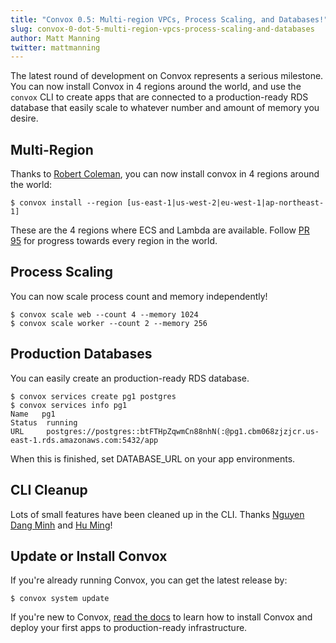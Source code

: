 ```yaml
---
title: "Convox 0.5: Multi-region VPCs, Process Scaling, and Databases!"
slug: convox-0-dot-5-multi-region-vpcs-process-scaling-and-databases
author: Matt Manning
twitter: mattmanning
---
```


The latest round of development on Convox represents a serious milestone. You can now install Convox in 4 regions around the world, and use the `convox` CLI to create apps that are connected to a production-ready RDS database that easily scale to whatever number and amount of memory you desire.

<!--more-->

## Multi-Region

Thanks to [Robert Coleman](https://github.com/rjocoleman), you can now install convox in 4 regions around the world:

`$ convox install --region [us-east-1|us-west-2|eu-west-1|ap-northeast-1]`

These are the 4 regions where ECS and Lambda are available. Follow [PR 95](https://github.com/convox/kernel/pull/95) for progress towards every region in the world.

## Process Scaling

You can now scale process count and memory independently!

```
$ convox scale web --count 4 --memory 1024
$ convox scale worker --count 2 --memory 256
```

## Production Databases

You can easily create an production-ready RDS database.

```
$ convox services create pg1 postgres
$ convox services info pg1
Name   pg1
Status  running
URL     postgres://postgres::btFTHpZqwmCn88nhN(:@pg1.cbm068zjzjcr.us-east-1.rds.amazonaws.com:5432/app
```

When this is finished, set DATABASE_URL on your app environments. 

## CLI Cleanup

Lots of small features have been cleaned up in the CLI. Thanks [Nguyen Dang Minh](https://github.com/nguyendangminh) and [Hu Ming](https://github.com/ming-relax)!

## Update or Install Convox

If you're already running Convox, you can get the latest release by:

`$ convox system update`

If you're new to Convox, [read the docs](http://docs.convox.com/) to learn how to install Convox and deploy your first apps to production-ready infrastructure.
